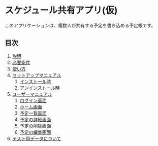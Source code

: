 <h1> スケジュール共有アプリ(仮) </h1>

このアプリケーションは、複数人が共有する予定を書き込める予定帳です。

<h2> 目次 </h2>

<ol>
  <li><a href="./docs/readme#1.md">説明</a></li>
  <li><a href="./docs/readme#2.md">必要条件</a></li>
  <li><a href="./docs/howtouse.md">使い方</a></li>
  <li><a href="./docs/setup.md">セットアップマニュアル</a>
  <ol>
    <li><a href="./docs/setup.md#4-1">インストール時</a></li>
    <li><a href="./docs/setup.md#4-2">アンインストール時</a></li>
  </ol></li>
  <li><a href="./docs/user.md">ユーザーマニュアル</a>
  <ol>
    <li><a href="./docs/user.md#5-1">ログイン画面</a></li>
    <li><a href="./docs/user.md#5-2">ホーム画面</a></li>
    <li><a href="./docs/user.md#5-3">予定一覧画面</a></li>
    <li><a href="./docs/user.md#5-4">予定の詳細画面</a></li>
    <li><a href="./docs/user.md#5-5">予定の削除画面</a></li>
    <li><a href="./docs/user.md#5-6">予定の編集画面</a></li>
  </ol></li>
  <li><a href="./docs/test.md">テスト用データについて</a></li>
</ol>
